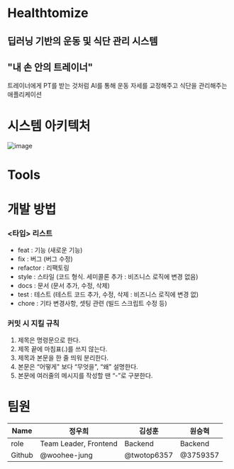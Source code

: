 # Healthtomize

## 딥러닝 기반의 운동 및 식단 관리 시스템
## "내 손 안의 트레이너" 
트레이너에게 PT를 받는 것처럼 AI를 통해 운동 자세를 교정해주고 식단을 관리해주는 애플리케이션

# 시스템 아키텍처
![image](https://user-images.githubusercontent.com/121246589/223614618-46e783a3-e67d-4ab7-8a7c-ca69c21afe4f.png)

# Tools

# 개발 방법
### <타입> 리스트
- feat : 기능 (새로운 기능)
- fix : 버그 (버그 수정)
- refactor : 리팩토링
- style : 스타일 (코드 형식. 세미콜론 추가 : 비즈니스 로직에 변경 없음)
- docs : 문서 (문서 추가, 수정, 삭제)
- test : 테스트 (테스트 코드 추가, 수정, 삭제 : 비즈니스 로직에 변경 없)
- chore : 기타 변경사항, 셋팅 관련 (빌드 스크립트 수정 등)
### 커밋 시 지킬 규칙
1. 제목은 명령문으로 한다.
2. 제목 끝에 마침표(.)를 쓰지 않는다.
3. 제목과 본문을 한 줄 띄워 분리한다.
4. 본문은 “어떻게" 보다 “무엇을", “왜" 설명한다.
5. 본문에 여러줄의 메시지를 작성할 땐 “-”로 구분한다.

# 팀원
|Name|정우희|김성훈|원승혁|
|-----|-----|-----|-----|
|role|Team Leader, Frontend|Backend|Backend|
|Github|@woohee-jung|@twotop6357|@3759357|
